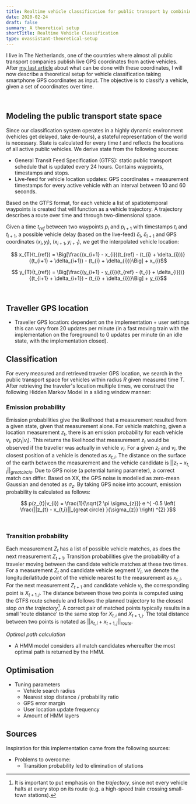 ```yaml
---
title: Realtime vehicle classification for public transport by combining spatiotemporal data
date: 2020-02-24
draft: false
summary: A theoretical setup
shortTitle: Realtime Vehicle Classification
type: ovassistant-theoretical-setup
---
```


I live in The Netherlands, one of the countries where almost all public transport companies publish live GPS coordinates from active vehicles. After [my last article](https://bastiangeneugelijk.com/public-transport-assistant/) about what can be done with these coordinates, I will now describe a theoretical setup for vehicle classification taking smartphone GPS coordinates as input. The objective is to classify a vehicle, given a set of coordinates over time.

&nbsp;

## Modeling the public transport state space

Since our classification system operates in a highly dynamic environment (vehicles get delayed, take de-tours), a stateful representation of the world is necessary. State is calculated for every time $t$ and reflects the locations of all active public vehicles. We derive state from the following sources:

- General Transit Feed Specification (GTFS): static public transport schedule that is updated every 24 hours. Contains waypoints, timestamps and stops.
- Live-feed for vehicle location updates: GPS coordinates + measurement timestamps for every active vehicle with an interval between 10 and 60 seconds.

Based on the GTFS format, for each vehicle a list of spatiotemporal waypoints is created that will function as a vehicle trajectory. A trajectory describes a route over time and through two-dimensional space.

Given a time $t_{ref}$ between two waypoints $p_{i}$ and $p_{i+1}$ with timestamps $t_{i}$ and $t_{i+1}$, a possible vehicle delay (based on the live-feed) $\delta_{i}$, $\delta_{i+1}$ and GPS coordinates $(x_{i},y_{i})$, $(x_{i+1},y_{i+1})$, we get the interpolated vehicle location:

$$ x_{T}(t_{ref}) = \Big[\frac{(x_{i+1} - x_{i})(t_{ref} - (t_{i} + \delta_{i}))}{(t_{i+1} + \delta_{i+1}) - (t_{i} + \delta_{i})}\Big] + x_{i}$$

$$ y_{T}(t_{ref}) = \Big[\frac{(y_{i+1} - y_{i})(t_{ref} - (t_{i} + \delta_{i}))}{(t_{i+1} + \delta_{i+1}) - (t_{i} + \delta_{i})}\Big] + y_{i}$$

&nbsp;

<INSERT GRAPHIC>

## Traveller GPS location

- Traveller GPS location: dependent on the implementation + user settings this can vary from 20 updates per minute (in a fast moving train with the implementation on the foreground) to 0 updates per minute (in an idle state, with the implementation closed).

## Classification

For every measured and retrieved traveler GPS location, we search in the public transport space for vehicles within radius *R* given measured time *T*. After retrieving the traveler's location multiple times, we construct the following Hidden Markov Model in a sliding window manner:

### Emission probability

Emission probabilities give the likelihood that a measurement resulted from a given state, given that measurement alone. For vehicle matching, given a location measurement $z_{t}$, there is an emission probability for each vehicle $v_{i}$, $p(z_{t}|v_{i})$. This returns the likelihood that measurement $z_{t}$ would be observed if the traveller was actually in vehicle $v_{i}$. For a given $z_t$ and $v_i$, the closest position of a vehicle is denoted as $x_{t,i}$. The distance on the surface of the earth between the measurement and the vehicle candidate is $||z_{t} - x_{t,i}||_{great circle}$. Due to GPS noise (a potential tuning parameter), a correct match can differ. Based on XX, the GPS noise is modelled as zero-mean Gaussian and denoted as $\sigma_{z}$. By taking GPS noise into account, emission probability is calculated as follows:

$$ p(z_{t}|v_{i}) = \frac{1}{\sqrt{2 \pi \sigma_{z}}} e ^{ -0.5 \left( \frac{||z_{t} - x_{t,i}||_{great circle} }{\sigma_{z}} \right) ^{2} }$$

&nbsp;

### Transition probability

Each measurement $Z_t$ has a list of possible vehicle matches, as does the next measurement $Z_{t+1}$. Transition probabilities give the probability of a traveler moving between the candidate vehicle matches at these two times. For a measurement $Z_t$ and candidate vehicle segment $V_i$, we denote the longitude/latitude point of the vehicle nearest to the measurement as $x_{t,i}$. For the next measurement $Z_{t+1}$ and candidate vehicle $v_j$, the corresponding point is $X_{t+1,j}$. The distance between those two points is computed using the GTFS route schedule and follows the planned trajectory to the closest stop *on the trajectory*[^1]. A correct pair of matched points typically results in a small 'route distance' to the same stop for $X_{t,i}$ and $X_{t+1,j}$. The total distance between two points is notated as $||x_{t,i} + x_{t+1,j}||_{route}$.

*Optimal path calculation*
- A HMM model considers all match candidates whereafter the most optimal path is returned by the HMM. 

## Optimisation

- Tuning parameters
  - Vehicle search radius
  - Nearest stop distance / probability ratio
  - GPS error margin
  - User location update frequency
  - Amount of HMM layers

## Sources

Inspiration for this implementation came from the following sources: 



- Problems to overcome: 
	- Transition probability led to elimination of stations 


[^1]: It is important to put emphasis on the *trajectory*, since not every vehicle halts at every stop on its route (e.g. a high-speed train crossing small-town stations).